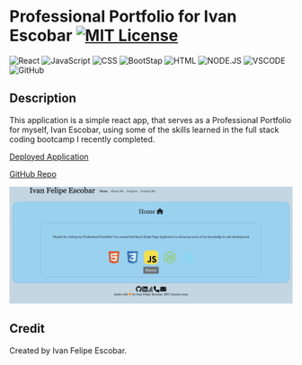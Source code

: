 # Professional Portfolio for Ivan Escobar [![MIT License](https://img.shields.io/static/v1?label=license&message=MIT&color=red)](https://choosealicense.com/licenses/mit/)

![React](https://img.shields.io/badge/React-20232A?style=for-the-badge&logo=react&logoColor=61DAFB)
![JavaScript](https://img.shields.io/badge/JavaScript-F7DF1E?style=for-the-badge&logo=JavaScript&logoColor=white)
![CSS](https://img.shields.io/badge/CSS-239120?&style=for-the-badge&logo=css3&logoColor=white)
![BootStap](https://img.shields.io/badge/Bootstrap-563D7C?style=for-the-badge&logo=bootstrap&logoColor=white)
![HTML](https://img.shields.io/badge/HTML5-E34F26?style=for-the-badge&logo=html5&logoColor=white)
![NODE.JS](https://img.shields.io/badge/Node.js-43853D?style=for-the-badge&logo=node.js&logoColor=white)
![VSCODE](https://img.shields.io/badge/Visual_Studio_Code-0078D4?style=for-the-badge&logo=visual%20studio%20code&logoColor=white)
![GitHub](https://img.shields.io/badge/GitHub-100000?style=for-the-badge&logo=github&logoColor=white)

## Description

This application is a simple react app, that serves as a Professional Portfolio for myself, Ivan Escobar, using some of the skills learned in the full stack coding bootcamp I recently completed.

[Deployed Application](https://ivanfelipeescobar.github.io/Professional-Portfolio/)

[GitHub Repo](https://github.com/IvanFelipeEscobar/Professional-Portfolio)

[![Screenshot](./src/images/screenshot.png)](https://ivanfelipeescobar.github.io/Professional-Portfolio/)

## Credit

Created by Ivan Felipe Escobar.
